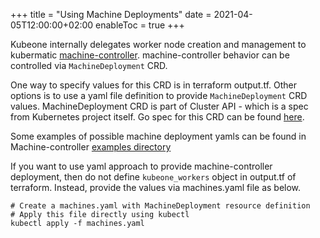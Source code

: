 +++
title = "Using Machine Deployments"
date = 2021-04-05T12:00:00+02:00
enableToc = true
+++

Kubeone internally delegates worker node creation and management to kubermatic [machine-controller](https://github.com/kubermatic/machine-controller). machine-controller behavior can be controlled via `MachineDeployment` CRD. 

One way to specify values for this CRD is in terraform output.tf. Other options is to use a yaml file definition to provide `MachineDeployment` CRD values. MachineDeployment CRD is part of Cluster API - which is a spec from Kubernetes project itself. Go spec for this CRD can be found [here](https://pkg.go.dev/github.com/kubermatic/machine-controller@v1.27.4/pkg/apis/cluster/v1alpha1#MachineDeploymentSpec).

Some examples of possible machine deployment yamls can be found in Machine-controller [examples directory](https://github.com/kubermatic/machine-controller/tree/master/examples)

If you want to use yaml approach to provide machine-controller deployment, then do not define `kubeone_workers` object in output.tf of terraform. Instead, provide the values via machines.yaml file as below.

```shell
# Create a machines.yaml with MachineDeployment resource definition
# Apply this file directly using kubectl
kubectl apply -f machines.yaml
```
